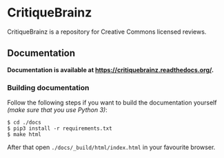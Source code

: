 # CritiqueBrainz

CritiqueBrainz is a repository for Creative Commons licensed reviews.

## Documentation

**Documentation is available at https://critiquebrainz.readthedocs.org/.**
 
### Building documentation

Follow the following steps if you want to build the documentation yourself
*(make sure that you use Python 3)*:

    $ cd ./docs
    $ pip3 install -r requirements.txt
    $ make html

After that open `./docs/_build/html/index.html` in your favourite browser.
